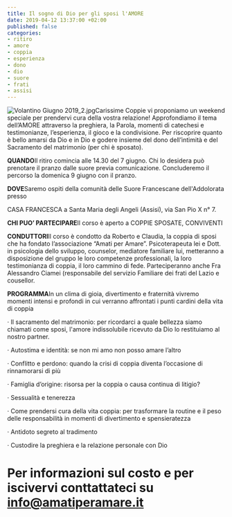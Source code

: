 ```yaml
---
title: Il sogno di Dio per gli sposi l'AMORE
date: 2019-04-12 13:37:00 +02:00
published: false
categories:
- ritiro
- amore
- coppia
- esperienza
- dono
- dio
- suore
- frati
- assisi
---
```


![Volantino Giugno 2019_2.jpg](/uploads/Volantino%20Giugno%202019_2.jpg)Carissime Coppie vi proponiamo un weekend speciale per prendervi cura della vostra relazione! Approfondiamo il tema dell’AMORE attraverso la preghiera, la Parola, momenti di catechesi e testimonianze, l’esperienza, il gioco e la condivisione. Per riscoprire quanto è bello amarsi da Dio e in Dio e godere insieme del dono dell’intimità e del Sacramento del matrimonio (per chi è sposato).

**QUANDO**Il ritiro comincia alle 14.30 del 7 giugno. Chi lo desidera può prenotare il pranzo dalle suore previa comunicazione. Concluderemo il percorso la domenica 9 giugno con il pranzo.

**DOVE**Saremo ospiti della comunità delle Suore Francescane dell'Addolorata presso

CASA FRANCESCA a Santa Maria degli Angeli (Assisi), via San Pio X n° 7.

**CHI PUO’ PARTECIPARE**Il corso è aperto a COPPIE SPOSATE, CONVIVENTI

**CONDUTTORI**Il corso è condotto da Roberto e Claudia, la coppia di sposi che ha fondato l’associazione “Amati per Amare”. Psicoterapeuta lei e Dott. in psicologia dello sviluppo, counselor, mediatore familiare lui, metteranno a disposizione del gruppo le loro competenze professionali, la loro testimonianza di coppia, il loro cammino di fede. Parteciperanno anche Fra Alessandro Ciamei (responsabile del servizio Familiare dei frati del Lazio e cousellor.

**PROGRAMMA**In un clima di gioia, divertimento e fraternità vivremo momenti intensi e profondi in cui verranno affrontati i punti cardini della vita di coppia

· Il sacramento del matrimonio: per ricordarci a quale bellezza siamo chiamati come sposi, l'amore indissolubile ricevuto da Dio lo restituiamo al nostro partner.

· Autostima e identità: se non mi amo non posso amare l’altro

· Conflitto e perdono: quando la crisi di coppia diventa l’occasione di rinnamorarsi di più

· Famiglia d’origine: risorsa per la coppia o causa continua di litigio?

· Sessualità e tenerezza

· Come prendersi cura della vita coppia: per trasformare la routine e il peso delle responsabilità in momenti di divertimento e spensieratezza

· Antidoto segreto al tradimento

· Custodire la preghiera e la relazione personale con Dio

# Per informazioni sul costo e per iscivervi conttattateci su **info@amatiperamare.it**